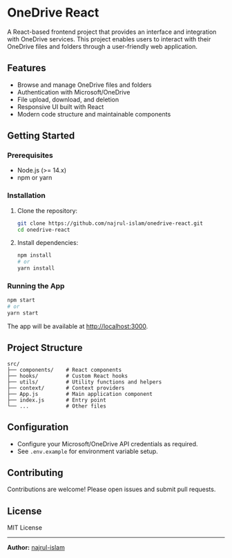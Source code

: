 # OneDrive React

A React-based frontend project that provides an interface and integration with OneDrive services. This project enables users to interact with their OneDrive files and folders through a user-friendly web application.

## Features

- Browse and manage OneDrive files and folders
- Authentication with Microsoft/OneDrive
- File upload, download, and deletion
- Responsive UI built with React
- Modern code structure and maintainable components

## Getting Started

### Prerequisites

- Node.js (>= 14.x)
- npm or yarn

### Installation

1. Clone the repository:

   ```bash
   git clone https://github.com/najrul-islam/onedrive-react.git
   cd onedrive-react
   ```

2. Install dependencies:

   ```bash
   npm install
   # or
   yarn install
   ```

### Running the App

```bash
npm start
# or
yarn start
```

The app will be available at [http://localhost:3000](http://localhost:3000).

## Project Structure

```
src/
├── components/    # React components
├── hooks/         # Custom React hooks
├── utils/         # Utility functions and helpers
├── context/       # Context providers
├── App.js         # Main application component
├── index.js       # Entry point
└── ...            # Other files
```

## Configuration

- Configure your Microsoft/OneDrive API credentials as required.
- See `.env.example` for environment variable setup.

## Contributing

Contributions are welcome! Please open issues and submit pull requests.

## License

MIT License

---

**Author:** [najrul-islam](https://github.com/najrul-islam)
